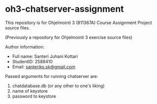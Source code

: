 # oh3-chatserver-assignment

This repository is for Ohjelmointi 3 (811367A) Course Assignment Project source files.

(Previously a repository for Ohjelmointi 3 exercise source files)

Author information:
- Full name: Santeri Juhani Kottari
- StudentID: 2588410
- Email: santeriko.sk@gmail.com

Passed arguments for running chatserver are:

1. chatdatabase.db (or any other to one's liking)
2. name of keystore
3. password to keystore
